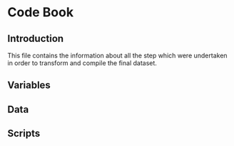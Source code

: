 Code Book
===========


## Introduction
 This file contains the information about all the step which were undertaken in order to transform and compile the final dataset. 
 
## Variables
 
 
 
## Data

## Scripts
